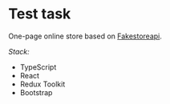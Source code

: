 # Test task

One-page online store based on [Fakestoreapi](https://fakestoreapi.com/).

*Stack:*

- TypeScript
- React
- Redux Toolkit
- Bootstrap
